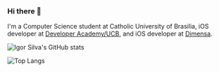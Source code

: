 ### Hi there 👋

I'm a Computer Science student at Catholic University of Brasilia, iOS developer at [Developer Academy/UCB](https://developeracademyucb.com.br/), and iOS developer at [Dimensa](https://dimensa.com/).


![Igor Silva's GitHub stats](https://github-readme-stats.vercel.app/api?username=igorsilvadev&show_icons=true&theme=dracula&count_private=true)



![Top Langs](https://github-readme-stats.vercel.app/api/top-langs/?username=igorsilvadev&layout=compact&show_icons=true&hide=javascript,html,css,dockerfile,php,procfile,ruby)


